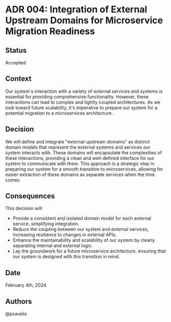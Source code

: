 # ADR 004: Integration of External Upstream Domains for Microservice Migration Readiness

## Status

Accepted

## Context

Our system's interaction with a variety of external services and systems is essential for providing comprehensive functionality. However, these interactions can lead to complex and tightly coupled architectures. As we look toward future scalability, it's imperative to prepare our system for a potential migration to a microservices architecture.

## Decision

We will define and integrate "external upstream domains" as distinct domain models that represent the external systems and services our system interacts with. These domains will encapsulate the complexities of these interactions, providing a clean and well-defined interface for our system to communicate with them. This approach is a strategic step in preparing our system for a smooth transition to microservices, allowing for easier extraction of these domains as separate services when the time comes.

## Consequences

This decision will:

- Provide a consistent and isolated domain model for each external service, simplifying integration.
- Reduce the coupling between our system and external services, increasing resilience to changes in external APIs.
- Enhance the maintainability and scalability of our system by clearly separating internal and external logic.
- Lay the groundwork for a future microservice architecture, ensuring that our system is designed with this transition in mind.

## Date

February 4th, 2024

## Authors

@psavelis
